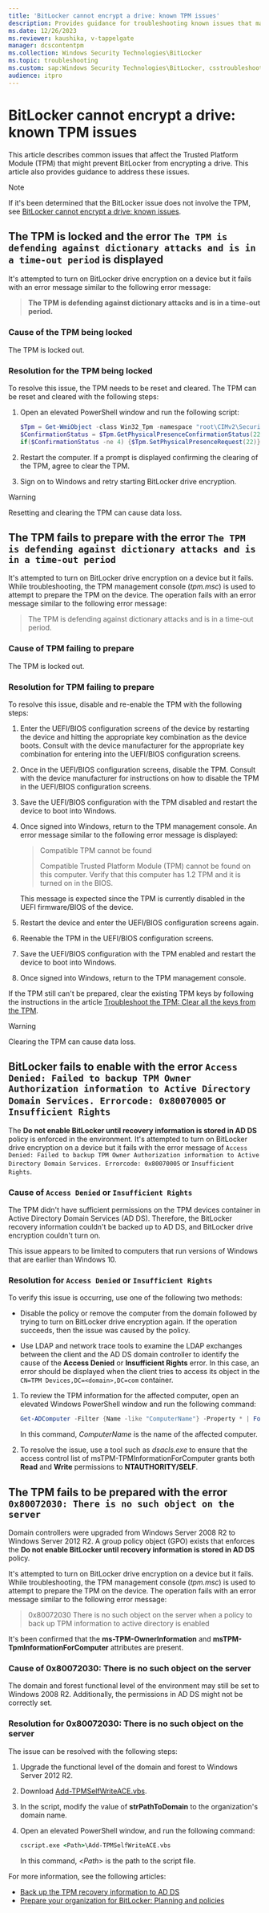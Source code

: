 ```yaml
---
title: 'BitLocker cannot encrypt a drive: known TPM issues'
description: Provides guidance for troubleshooting known issues that may prevent BitLocker Drive Encryption from encrypting a drive, and that you can attribute to the TPM.
ms.date: 12/26/2023
ms.reviewer: kaushika, v-tappelgate
manager: dcscontentpm
ms.collection: Windows Security Technologies\BitLocker
ms.topic: troubleshooting
ms.custom: sap:Windows Security Technologies\BitLocker, csstroubleshoot
audience: itpro
---
```

# BitLocker cannot encrypt a drive: known TPM issues

This article describes common issues that affect the Trusted Platform Module (TPM) that might prevent BitLocker from encrypting a drive. This article also provides guidance to address these issues.

> [!NOTE]
> If it's been determined that the BitLocker issue does not involve the TPM, see [BitLocker cannot encrypt a drive: known issues](bitlocker-cannot-encrypt-a-drive-known-issues.md).

## The TPM is locked and the error `The TPM is defending against dictionary attacks and is in a time-out period` is displayed

It's attempted to turn on BitLocker drive encryption on a device but it fails with an error message similar to the following error message:

> **The TPM is defending against dictionary attacks and is in a time-out period.**

### Cause of the TPM being locked

The TPM is locked out.

### Resolution for the TPM being locked

To resolve this issue, the TPM needs to be reset and cleared. The TPM can be reset and cleared with the following steps:

1. Open an elevated PowerShell window and run the following script:

   ```powershell
   $Tpm = Get-WmiObject -class Win32_Tpm -namespace "root\CIMv2\Security\MicrosoftTpm"
   $ConfirmationStatus = $Tpm.GetPhysicalPresenceConfirmationStatus(22).ConfirmationStatus
   if($ConfirmationStatus -ne 4) {$Tpm.SetPhysicalPresenceRequest(22)}
   ```

2. Restart the computer. If a prompt is displayed confirming the clearing of the TPM, agree to clear the TPM.

3. Sign on to Windows and retry starting BitLocker drive encryption.

> [!WARNING]
> Resetting and clearing the TPM can cause data loss.

## The TPM fails to prepare with the error `The TPM is defending against dictionary attacks and is in a time-out period`

It's attempted to turn on BitLocker drive encryption on a device but it fails. While troubleshooting, the TPM management console (*tpm.msc*) is used to attempt to prepare the TPM on the device. The operation fails with an error message similar to the following error message:

> The TPM is defending against dictionary attacks and is in a time-out period.

### Cause of TPM failing to prepare

The TPM is locked out.

### Resolution for TPM failing to prepare

To resolve this issue, disable and re-enable the TPM with the following steps:

1. Enter the UEFI/BIOS configuration screens of the device by restarting the device and hitting the appropriate key combination as the device boots. Consult with the device manufacturer for the appropriate key combination for entering into the UEFI/BIOS configuration screens.

2. Once in the UEFI/BIOS configuration screens, disable the TPM. Consult with the device manufacturer for instructions on how to disable the TPM in the UEFI/BIOS configuration screens.

3. Save the UEFI/BIOS configuration with the TPM disabled and restart the device to boot into Windows.

4. Once signed into Windows, return to the TPM management console. An error message similar to the following error message is displayed:

   > Compatible TPM cannot be found
   >
   > Compatible Trusted Platform Module (TPM) cannot be found on this computer. Verify that this computer has 1.2 TPM and it is turned on in the BIOS.

   This message is expected since the TPM is currently disabled in the UEFI firmware/BIOS of the device.

5. Restart the device and enter the UEFI/BIOS configuration screens again.

6. Reenable the TPM in the UEFI/BIOS configuration screens.

7. Save the UEFI/BIOS configuration with the TPM enabled and restart the device to boot into Windows.

8. Once signed into Windows, return to the TPM management console.

If the TPM still can't be prepared, clear the existing TPM keys by following the instructions in the article [Troubleshoot the TPM: Clear all the keys from the TPM](/windows/security/information-protection/tpm/initialize-and-configure-ownership-of-the-tpm#clear-all-the-keys-from-the-tpm).

> [!WARNING]
> Clearing the TPM can cause data loss.

## BitLocker fails to enable with the error `Access Denied: Failed to backup TPM Owner Authorization information to Active Directory Domain Services. Errorcode: 0x80070005` or `Insufficient Rights`

The **Do not enable BitLocker until recovery information is stored in AD DS** policy is enforced in the environment. It's attempted to turn on BitLocker drive encryption on a device but it fails with the error message of `Access Denied: Failed to backup TPM Owner Authorization information to Active Directory Domain Services. Errorcode: 0x80070005` or `Insufficient Rights`.

### Cause of `Access Denied` or `Insufficient Rights`

The TPM didn't have sufficient permissions on the TPM devices container in Active Directory Domain Services (AD DS). Therefore, the BitLocker recovery information couldn't be backed up to AD DS, and BitLocker drive encryption couldn't turn on.

This issue appears to be limited to computers that run versions of Windows that are earlier than Windows 10.

### Resolution for `Access Denied` or `Insufficient Rights`

To verify this issue is occurring, use one of the following two methods:

- Disable the policy or remove the computer from the domain followed by trying to turn on BitLocker drive encryption again. If the operation succeeds, then the issue was caused by the policy.

- Use LDAP and network trace tools to examine the LDAP exchanges between the client and the AD DS domain controller to identify the cause of the **Access Denied** or **Insufficient Rights** error. In this case, an error should be displayed when the client tries to access its object in the `CN=TPM Devices,DC=<domain>,DC=com` container.

1. To review the TPM information for the affected computer, open an elevated Windows PowerShell window and run the following command:

   ```powershell
   Get-ADComputer -Filter {Name -like "ComputerName"} -Property * | Format-Table name,msTPM-TPMInformationForComputer
   ```

   In this command, *ComputerName* is the name of the affected computer.

2. To resolve the issue, use a tool such as *dsacls.exe* to ensure that the access control list of msTPM-TPMInformationForComputer grants both **Read** and **Write** permissions to **NTAUTHORITY/SELF**.

## The TPM fails to be prepared with the error `0x80072030: There is no such object on the server`

Domain controllers were upgraded from Windows Server 2008 R2 to Windows Server 2012 R2. A group policy object (GPO) exists that enforces the **Do not enable BitLocker until recovery information is stored in AD DS** policy.  

It's attempted to turn on BitLocker drive encryption on a device but it fails. While troubleshooting, the TPM management console (*tpm.msc*) is used to attempt to prepare the TPM on the device. The operation fails with an error message similar to the following error message:

> 0x80072030 There is no such object on the server when a policy to back up TPM information to active directory is enabled

It's been confirmed that the **ms-TPM-OwnerInformation** and **msTPM-TpmInformationForComputer** attributes are present.

### Cause of 0x80072030: There is no such object on the server

The domain and forest functional level of the environment may still be set to Windows 2008 R2. Additionally, the permissions in AD DS might not be correctly set.

### Resolution for 0x80072030: There is no such object on the server

The issue can be resolved with the following steps:

1. Upgrade the functional level of the domain and forest to Windows Server 2012 R2.

2. Download [Add-TPMSelfWriteACE.vbs](/samples/browse/?redirectedfrom=TechNet-Gallery).

3. In the script, modify the value of **strPathToDomain** to the organization's domain name.

4. Open an elevated PowerShell window, and run the following command:

   ```cmd
   cscript.exe <Path>\Add-TPMSelfWriteACE.vbs
   ```

   In this command, \<*Path*> is the path to the script file.

For more information, see the following articles:

- [Back up the TPM recovery information to AD DS](/windows/security/information-protection/tpm/backup-tpm-recovery-information-to-ad-ds)
- [Prepare your organization for BitLocker: Planning and policies](/windows/security/operating-system-security/data-protection/bitlocker/planning-guide)
